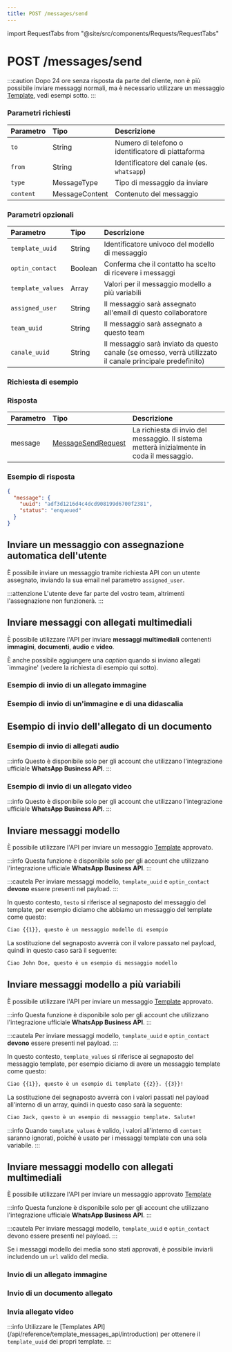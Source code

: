 ```yaml
---
title: POST /messages/send
---
```


import RequestTabs from "@site/src/components/Requests/RequestTabs"

# POST /messages/send

:::caution
Dopo 24 ore senza risposta da parte del cliente, non è più possibile inviare messaggi normali, ma è necessario utilizzare un messaggio [Template](#invio-template-messaggi), vedi esempi sotto.
:::

### Parametri richiesti

| Parametro | Tipo           | Descrizione                                        |
| :-------- | :------------- | :------------------------------------------------- |
| `to`      | String         | Numero di telefono o identificatore di piattaforma |
| `from`    | String         | Identificatore del canale (es. `whatsapp`)         |
| `type`    | MessageType    | Tipo di messaggio da inviare                       |
| `content` | MessageContent | Contenuto del messaggio                            |  |

### Parametri opzionali

| Parametro         | Tipo    | Descrizione                                                                                               |
| :---------------- | :------ | :-------------------------------------------------------------------------------------------------------- |
| `template_uuid`   | String  | Identificatore univoco del modello di messaggio                                                           |
| `optin_contact`   | Boolean | Conferma che il contatto ha scelto di ricevere i messaggi                                                 |
| `template_values` | Array   | Valori per il messaggio modello a più variabili                                                           |
| `assigned_user`   | String  | Il messaggio sarà assegnato all'email di questo collaboratore                                             |
| `team_uuid`       | String  | Il messaggio sarà assegnato a questo team                                                                 |
| `canale_uuid`     | String  | Il messaggio sarà inviato da questo canale (se omesso, verrà utilizzato il canale principale predefinito) |

### Richiesta di esempio

<RequestTabs endpoint='messages_api' request="post_messages"/>

### Risposta

| Parametro | Tipo                                                                   | Descrizione                                                                                |
| :-------- | :--------------------------------------------------------------------- | :----------------------------------------------------------------------------------------- |
| message   | [MessageSendRequest](/api/reference/object_types/message_send_request) | La richiesta di invio del messaggio. Il sistema metterà inizialmente in coda il messaggio. |

### Esempio di risposta

```json title=response.json
{
  "message": {
    "uuid": "adf3d1216d4c4dcd908199d6700f2381",
    "status": "enqueued"
  }
}
```

## Inviare un messaggio con assegnazione automatica dell'utente

È possibile inviare un messaggio tramite richiesta API con un utente assegnato, inviando la sua email nel parametro `assigned_user`.

:::attenzione
L'utente deve far parte del vostro team, altrimenti l'assegnazione non funzionerà.
:::

<RichiestaTabs endpoint='messages_api' request="post_messages_with_user_assignment"/>

## Inviare messaggi con allegati multimediali

È possibile utilizzare l'API per inviare **messaggi multimediali** contenenti **immagini**, **documenti**, **audio** e **video**.

È anche possibile aggiungere una _caption_ quando si inviano allegati `immagine' (vedere la richiesta di esempio qui sotto).

### Esempio di invio di un allegato immagine

<RichiestaTabs endpoint='messages_api' request="post_messages_image" />

### Esempio di invio di un'immagine e di una didascalia

<RichiestaTabs endpoint='messages_api' request="post_messages_image_caption"/>

## Esempio di invio dell'allegato di un documento

<RequestTabs endpoint='messages_api' request="post_messages_document"/>

### Esempio di invio di allegati audio

:::info
Questo è disponibile solo per gli account che utilizzano l'integrazione ufficiale **WhatsApp Business API**.
:::

<RichiestaTabs endpoint='messages_api' request="post_messages_audio"/>

### Esempio di invio di un allegato video

:::info
Questo è disponibile solo per gli account che utilizzano l'integrazione ufficiale **WhatsApp Business API**.
:::

<RichiestaTabs endpoint='messages_api' request="post_messages_video"/>

## Inviare messaggi modello

È possibile utilizzare l'API per inviare un messaggio [Template](/api/reference/object_types/template) approvato.

:::info
Questa funzione è disponibile solo per gli account che utilizzano l'integrazione ufficiale **WhatsApp Business API**.
:::

:::cautela
Per inviare messaggi modello, `template_uuid` e `optin_contact` **devono** essere presenti nel payload.
:::

<RequestTabs endpoint='messages_api' request="post_messages_template"/>

In questo contesto, `testo` si riferisce al segnaposto del messaggio del template, per esempio diciamo che abbiamo un messaggio del template come questo:

```bash title=template_example
Ciao {{1}}, questo è un messaggio modello di esempio
```

La sostituzione del segnaposto avverrà con il valore passato nel payload, quindi in questo caso sarà il seguente:

```bash title=template_example
Ciao John Doe, questo è un esempio di messaggio modello
```

## Inviare messaggi modello a più variabili

È possibile utilizzare l'API per inviare un messaggio [Template](/api/reference/object_types/template) approvato.

:::info
Questa funzione è disponibile solo per gli account che utilizzano l'integrazione ufficiale **WhatsApp Business API**.
:::

:::cautela
Per inviare messaggi modello, `template_uuid` e `optin_contact` **devono** essere presenti nel payload.
:::

<RichiestaTabs endpoint='messages_api' request="post_multi_variable_messages_template"/>

In questo contesto, `template_values` si riferisce ai segnaposto del messaggio template, per esempio diciamo di avere un messaggio template come questo:

```bash title=template_example
Ciao {{1}}, questo è un esempio di template {{2}}. {{3}}!
```

La sostituzione dei segnaposto avverrà con i valori passati nel payload all'interno di un array, quindi in questo caso sarà la seguente:

```bash title=template_example
Ciao Jack, questo è un esempio di messaggio template. Salute!
```

:::info
Quando `template_values` è valido, i valori all'interno di `content` saranno ignorati, poiché è usato per i messaggi template con una sola variabile.
:::

## Inviare messaggi modello con allegati multimediali

È possibile utilizzare l'API per inviare un messaggio approvato [Template](/api/reference/object_types/template)

:::info
Questa funzione è disponibile solo per gli account che utilizzano l'integrazione ufficiale **WhatsApp Business API**.
:::

:::cautela
Per inviare messaggi modello, `template_uuid` e `optin_contact` devono essere presenti nel payload.
:::

Se i messaggi modello dei media sono stati approvati, è possibile inviarli includendo un `url` valido del media.

### Invio di un allegato immagine

<RequestTabs endpoint='messages_api' request="post_messages_template_image" />

### Invio di un documento allegato

<RichiestaTabs endpoint='messages_api' request="post_messages_template_document"/>

### Invia allegato video

<RichiestaTabs endpoint='messages_api' request="post_messages_template_video"/>

:::info
Utilizzare le [Templates API] (/api/reference/template_messages_api/introduction) per ottenere il `template_uuid` dei propri template.
:::